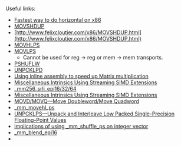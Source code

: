 Useful links:

- [Fastest way to do horizontal on x86](http://stackoverflow.com/questions/6996764/fastest-way-to-do-horizontal-float-vector-sum-on-x86/35270026#35270026)
- [MOVSHDUP](http://x86.renejeschke.de/html/file_module_x86_id_199.html)
- [http://www.felixcloutier.com/x86/MOVSHDUP.html](http://www.felixcloutier.com/x86/MOVSHDUP.html)
- [MOVHLPS](http://www.felixcloutier.com/x86/MOVHLPS.html)
- [MOVLPS](http://www.felixcloutier.com/x86/MOVLPS.html)
  - Cannot be used for reg -> reg or mem -> mem transports.
- [PSHUFLW](http://x86.renejeschke.de/html/file_module_x86_id_256.html)
- [UNPCKLPD](http://www.felixcloutier.com/x86/UNPCKLPD.html)
- [Using inline assembly to speed up Matrix multiplication](http://stackoverflow.com/questions/35145447/using-inline-assembly-to-speed-up-matrix-multiplication)
- [Miscellaneous Intrinsics Using Streaming SIMD Extensions](https://msdn.microsoft.com/en-us/library/dzs626wx(v=vs.71).aspx)
- [_mm256_srli_epi16/32/64](https://software.intel.com/en-us/node/523975)
- [Miscellaneous Intrinsics Using Streaming SIMD Extensions](https://www.cs.drexel.edu/~ma53/mirror/icc_manual/mergedProjects/intref_cls/common/intref_sse_misc.htm)
- [MOVD/MOVQ—Move Doubleword/Move Quadword](http://www.felixcloutier.com/x86/MOVD:MOVQ.html)
- [_mm_movehl_ps](https://msdn.microsoft.com/en-us/library/6h6ddxdw(v=vs.90).aspx)
- [UNPCKLPS—Unpack and Interleave Low Packed Single-Precision Floating-Point Values](http://www.felixcloutier.com/x86/UNPCKLPS.html)
- [implications of using _mm_shuffle_ps on integer vector](http://stackoverflow.com/questions/26983569/implications-of-using-mm-shuffle-ps-on-integer-vector)
- [_mm_blend_epi16](https://msdn.microsoft.com/cs-cz/library/bb531454(v=vs.100).aspx)
- 